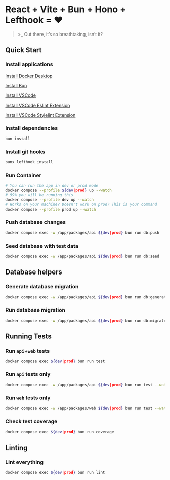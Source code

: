 # React + Vite + Bun + Hono + Lefthook = ❤️

> \>_ Out there, it’s so breathtaking, isn’t it?

## Quick Start
### Install applications

[Install Docker Desktop](https://www.docker.com/products/docker-desktop/)

[Install Bun](https://bun.sh/docs/installation)

[Install VSCode](https://code.visualstudio.com/)

[Install VSCode Eslint Extension](https://marketplace.visualstudio.com/items?itemName=dbaeumer.vscode-eslint)

[Install VSCode Stylelint Extension](https://marketplace.visualstudio.com/items?itemName=stylelint.vscode-stylelint)


### Install dependencies
```bash
bun install
```

### Install git hooks
```bash
bunx lefthook install
```

### Run Container
```bash
# You can run the app in dev or prod mode
docker compose --profile ${dev|prod} up --watch
# 99% you will be running this
docker compose --profile dev up --watch
# Works on your machine? Doesn't work on prod? This is your command
docker compose --profile prod up --watch
```

### Push database changes
```bash
docker compose exec -w /app/packages/api ${dev|prod} bun run db:push
```

### Seed database with test data
```bash
docker compose exec -w /app/packages/api ${dev|prod} bun run db:seed
```

## Database helpers
### Generate database migration
```bash
docker compose exec -w /app/packages/api ${dev|prod} bun run db:generate
```

### Run database migration
```bash
docker compose exec -w /app/packages/api ${dev|prod} bun run db:migrate
```

## Running Tests
### Run `api`+`web` tests
```bash
docker compose exec ${dev|prod} bun run test
```

### Run `api` tests only
```bash
docker compose exec -w /app/packages/api ${dev|prod} bun run test --watch
```

### Run `web` tests only
```bash
docker compose exec -w /app/packages/web ${dev|prod} bun run test --watch
```

### Check test coverage
```bash
docker compose exec ${dev|prod} bun run coverage
```

## Linting
### Lint everything
```bash
docker compose exec ${dev|prod} bun run lint
```
